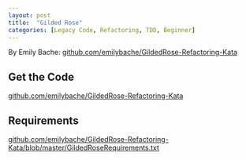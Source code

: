 ```yaml
---
layout: post
title:  "Gilded Rose"
categories: [Legacy Code, Refactoring, TDD, Beginner]
---
```


By Emily Bache: [github.com/emilybache/GildedRose-Refactoring-Kata  ](https://github.com/emilybache/GildedRose-Refactoring-Kata)

## Get the Code

[github.com/emilybache/GildedRose-Refactoring-Kata](https://github.com/emilybache/GildedRose-Refactoring-Kata)

## Requirements

[github.com/emilybache/GildedRose-Refactoring-Kata/blob/master/GildedRoseRequirements.txt](https://github.com/emilybache/GildedRose-Refactoring-Kata/blob/master/GildedRoseRequirements.txt)
